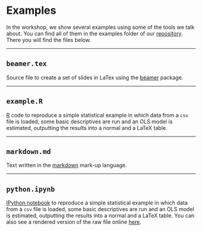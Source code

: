 # Examples

In the workshop, we show several examples using some of the tools we talk
about. You can find all of them in the examples folder of our
[repository](https://github.com/darribas/WooW/tree/master/examples). There you
will find the files below.

---

## `beamer.tex`

Source file to create a set of slides in LaTex using the
[beamer](https://en.wikipedia.org/wiki/Beamer_(LaTeX)) package.

---

## `example.R`

[R](http://r-project.org) code to reproduce a simple statistical example in which data from a `csv` file is
loaded, some basic descriptives are run and an OLS model is
estimated, outputting the results into a normal and a LaTeX table.

---

## `markdown.md`

Text written in the [markdown](http://daringfireball.net/projects/markdown/)
mark-up language.

---

## `python.ipynb`

[IPython notebook](http://ipython.org/notebook.html) to reproduce a 
simple statistical example in which data from a `csv` file is
loaded, some basic descriptives are run and an OLS model is
estimated, outputting the results into a normal and a LaTeX table.
You can also see a rendered version of the raw file online
[here](http://nbviewer.ipython.org/github/darribas/WooW/blob/master/examples/python.ipynb).

